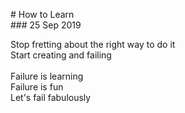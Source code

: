 \# How to Learn  
\### 25 Sep 2019

Stop fretting about the right way to do it  
Start creating and failing  
\
Failure is learning  
Failure is fun  
Let's fail fabulously

